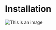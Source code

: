 # Installation


![This is an image](https://yt3.ggpht.com/pTe1waId_oJINiD0KuHlB1K2T4i6ydEGVFtNA4f_K8XdMWnKGPuXqHNnebZANiaZo6sRqqix_Q=s900-c-k-c0x00ffffff-no-rj)

